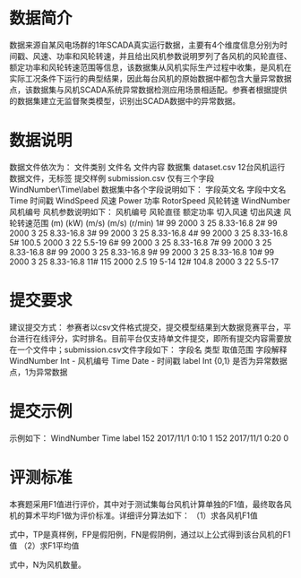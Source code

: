# 数据简介
数据来源自某风电场群的1年SCADA真实运行数据，主要有4个维度信息分别为时间戳、风速、功率和风轮转速，并且给出风机参数说明罗列了各风机的风轮直径、额定功率和风轮转速范围等信息，该数据集从风机实际生产过程中收集，是风机在实际工况条件下运行的典型结果，因此每台风机的原始数据中都包含大量异常数据点，该数据集与风机SCADA系统异常数据检测应用场景相适配。参赛者根据提供的数据集建立无监督聚类模型，识别出SCADA数据中的异常数据。
# 数据说明
数据文件依次为：
文件类别	文件名	文件内容
数据集	dataset.csv	12台风机运行数据文件，无标签
提交样例	submission.csv	仅有三个字段WindNumber\Time\label
数据集中各个字段说明如下：
字段英文名	字段中文名
Time	时间戳
WindSpeed	风速
Power	功率
RotorSpeed	风轮转速
WindNumber	风机编号
风机参数说明如下：
风机编号	风轮直径	额定功率	切入风速	切出风速	风轮转速范围
(m)	(kW)	(m/s)	(m/s)	(r/min)	
1#	99	2000	3	25	8.33-16.8
2#	99	2000	3	25	8.33-16.8
3#	99	2000	3	25	8.33-16.8
4#	99	2000	3	25	8.33-16.8
5#	100.5	2000	3	22	5.5-19
6#	99	2000	3	25	8.33-16.8
7#	99	2000	3	25	8.33-16.8
8#	99	2000	3	25	8.33-16.8
9#	99	2000	3	25	8.33-16.8
10#	99	2000	3	25	8.33-16.8
11#	115	2000	2.5	19	5-14
12#	104.8	2000	3	22	5.5-17
# 提交要求
建议提交方式：
参赛者以csv文件格式提交，提交模型结果到大数据竞赛平台，平台进行在线评分，实时排名。目前平台仅支持单文件提交，即所有提交内容需要放在一个文件中；submission.csv文件字段如下：
字段名	类型	取值范围	字段解释
WindNumber	Int	-	风机编号
Time	Date	-	时间戳
label	Int	{0,1}	是否为异常数据点，1为异常数据
# 提交示例
示例如下：
WindNumber	Time	label
152	2017/11/1 0:10	1
152	2017/11/1 0:20	0
# 评测标准
本赛题采用F1值进行评价，其中对于测试集每台风机计算单独的F1值，最终取各风机的算术平均F1做为评价标准。详细评分算法如下：
（1）求各风机F1值

式中，TP是真样例，FP是假阳例，FN是假阴例，通过以上公式得到该台风机的F1值
（2）求F1平均值

式中，N为风机数量。
